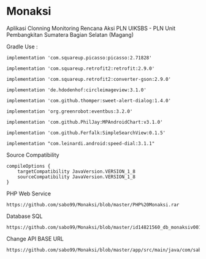# Monaksi
Aplikasi Clonning Monitoring Rencana Aksi PLN UIKSBS - PLN Unit Pembangkitan Sumatera Bagian Selatan (Magang)

Gradle Use : 

    implementation 'com.squareup.picasso:picasso:2.71828'
    
    implementation 'com.squareup.retrofit2:retrofit:2.9.0' 
    
    implementation 'com.squareup.retrofit2:converter-gson:2.9.0'
    
    implementation 'de.hdodenhof:circleimageview:3.1.0'
    
    implementation 'com.github.thomper:sweet-alert-dialog:1.4.0'
    
    implementation 'org.greenrobot:eventbus:3.2.0'
    
    implementation 'com.github.PhilJay:MPAndroidChart:v3.1.0'
    
    implementation 'com.github.Ferfalk:SimpleSearchView:0.1.5'
    
    implementation "com.leinardi.android:speed-dial:3.1.1"

Source Compatibility

    compileOptions {
        targetCompatibility JavaVersion.VERSION_1_8
        sourceCompatibility JavaVersion.VERSION_1_8
    }
    
    
PHP Web Service
 
    https://github.com/sabo99/Monaksi/blob/master/PHP%20Monaksi.rar
    
    
Database SQL

    https://github.com/sabo99/Monaksi/blob/master/id14821560_db_monaksiv001.sql
    
    
Change API BASE URL
    
    https://github.com/sabo99/Monaksi/blob/master/app/src/main/java/com/sabo/monaksi/Common/Common.java
    
    
    
